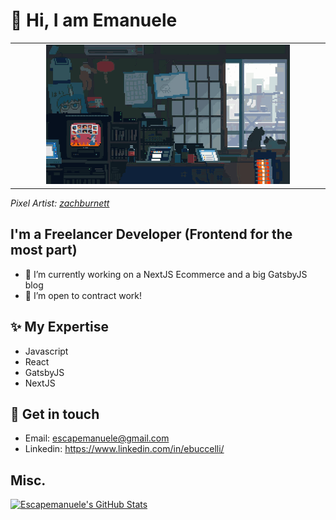 # 👋  Hi, I am Emanuele

<table>
  <tr>
    <td width="10%"></td>
    <td width="80%">
      <a href="#">
        <img src="https://github.com/escapemanuele/escapemanuele/blob/master/freelance-developer.gif" style="min-width: 100%">
      </a>
    </td>
    <td width="10%"></td>
  </tr>
</table>
<em>
  Pixel Artist: <a href="https://tenor.com/users/zachburnett">zachburnett</a>
</em>

## I'm a Freelancer Developer (Frontend for the most part)

- 🔭 I’m currently working on a NextJS Ecommerce and a big GatsbyJS blog
- 👯 I’m open to contract work!

## ✨ My Expertise
- Javascript
- React
- GatsbyJS
- NextJS

## 💌 Get in touch

- Email: escapemanuele@gmail.com
- Linkedin: https://www.linkedin.com/in/ebuccelli/

## Misc.
[![Escapemanuele's GitHub Stats](https://github-readme-stats.vercel.app/api?username=escapemanuele&show_icons=true&title_color=fff&icon_color=79ff97&text_color=9f9f9f&bg_color=151515)](https://github.com/escapemanuele)
